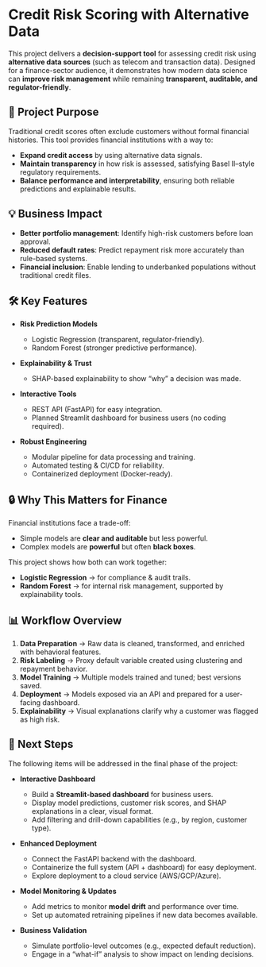 # Credit Risk Scoring with Alternative Data

This project delivers a **decision-support tool** for assessing credit risk using **alternative data sources** (such as telecom and transaction data). Designed for a finance-sector audience, it demonstrates how modern data science can **improve risk management** while remaining **transparent, auditable, and regulator-friendly**.

## 🎯 Project Purpose

Traditional credit scores often exclude customers without formal financial histories. This tool provides financial institutions with a way to:

* **Expand credit access** by using alternative data signals.
* **Maintain transparency** in how risk is assessed, satisfying Basel II–style regulatory requirements.
* **Balance performance and interpretability**, ensuring both reliable predictions and explainable results.

## 💡 Business Impact

* **Better portfolio management**: Identify high-risk customers before loan approval.
* **Reduced default rates**: Predict repayment risk more accurately than rule-based systems.
* **Financial inclusion**: Enable lending to underbanked populations without traditional credit files.

## 🛠️ Key Features

* **Risk Prediction Models**

  * Logistic Regression (transparent, regulator-friendly).
  * Random Forest (stronger predictive performance).
* **Explainability & Trust**

  * SHAP-based explainability to show “why” a decision was made.
* **Interactive Tools**

  * REST API (FastAPI) for easy integration.
  * Planned Streamlit dashboard for business users (no coding required).
* **Robust Engineering**

  * Modular pipeline for data processing and training.
  * Automated testing & CI/CD for reliability.
  * Containerized deployment (Docker-ready).

## 🔒 Why This Matters for Finance

Financial institutions face a trade-off:

* Simple models are **clear and auditable** but less powerful.
* Complex models are **powerful** but often **black boxes**.

This project shows how both can work together:

* **Logistic Regression** → for compliance & audit trails.
* **Random Forest** → for internal risk management, supported by explainability tools.

## 📊 Workflow Overview

1. **Data Preparation** → Raw data is cleaned, transformed, and enriched with behavioral features.
2. **Risk Labeling** → Proxy default variable created using clustering and repayment behavior.
3. **Model Training** → Multiple models trained and tuned; best versions saved.
4. **Deployment** → Models exposed via an API and prepared for a user-facing dashboard.
5. **Explainability** → Visual explanations clarify why a customer was flagged as high risk.


## 🚀 Next Steps

The following items will be addressed in the final phase of the project:

* **Interactive Dashboard**

  * Build a **Streamlit-based dashboard** for business users.
  * Display model predictions, customer risk scores, and SHAP explanations in a clear, visual format.
  * Add filtering and drill-down capabilities (e.g., by region, customer type).

* **Enhanced Deployment**

  * Connect the FastAPI backend with the dashboard.
  * Containerize the full system (API + dashboard) for easy deployment.
  * Explore deployment to a cloud service (AWS/GCP/Azure).

* **Model Monitoring & Updates**

  * Add metrics to monitor **model drift** and performance over time.
  * Set up automated retraining pipelines if new data becomes available.

* **Business Validation**

  * Simulate portfolio-level outcomes (e.g., expected default reduction).
  * Engage in a “what-if” analysis to show impact on lending decisions.
